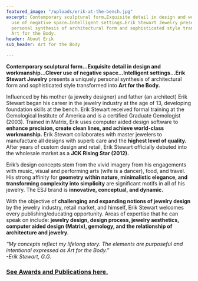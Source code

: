 ```yaml
---
featured_image: "/uploads/erik-at-the-bench.jpg"
excerpt: Contemporary sculptural form…Exquisite detail in design and workmanship…Clever
  use of negative space…Intelligent settings…Erik Stewart Jewelry presents a uniquely
  personal synthesis of architectural form and sophisticated style transformed into
  Art for the Body.
header: About Erik
sub_header: Art for the Body

---
```

**Contemporary sculptural form…Exquisite detail in design and workmanship…Clever use of negative space…Intelligent settings…Erik Stewart Jewelry** presents a uniquely personal synthesis of architectural form and sophisticated style transformed into **Art for the Body.**

Influenced by his mother (a jewelry designer) and father (an architect) Erik Stewart began his career in the jewelry industry at the age of 13, developing foundation skills at the bench. Erik Stewart received formal training at the Gemological Institute of America and is a certified Graduate Gemologist (2003). Trained in Matrix, Erik uses computer aided design software to **enhance precision, create clean lines, and achieve world-class workmanship.** Erik Stewart collaborates with master jewelers to manufacture all designs with superb care and the **highest level of quality.** After years of custom design and retail, Erik Stewart officially debuted into the wholesale market as a **JCK Rising Star (2012).**

Erik’s design concepts stem from the vivid imagery from his engagements with music, visual and performing arts (wife is a dancer), food, and travel. His strong affinity for **geometry within nature, minimalistic elegance, and transforming complexity into simplicity** are significant motifs in all of his jewelry. The ESJ brand is **innovative, conceptual, and dynamic.**

With the objective of **challenging and expanding notions of jewelry design** by the jewelry industry, retail market, and himself, Erik Stewart welcomes every publishing/educating opportunity. Areas of expertise that he can speak on include: **jewelry design, design process, jewelry aesthetics, computer aided design (Matrix), gemology, and the relationship of architecture and jewelry.**

_“My concepts reflect my lifelong story. The elements are purposeful and intentional expressed as Art for the Body.”  
\-Erik Stewart, G.G._

### [See Awards and Publications here.](https://erikstewartjewelry.com/news/ "News")